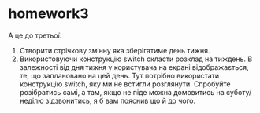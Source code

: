 # homework3


А це до третьої:
1. Створити стрічкову змінну яка зберігатиме день тижня.
2. Використовуючи конструкцію switch скласти розклад на тиждень. В залежності 
від дня тижня у користувача на екрані відображається, те, що заплановано на цей день.
Тут потрібно використати конструкцію switch, яку ми не встигли розглянути. Спробуйте 
розібратись самі, а там, якщо не піде можна домовитись на суботу/неділю зідзвонитись, 
я б вам пояснив що й до чого.
